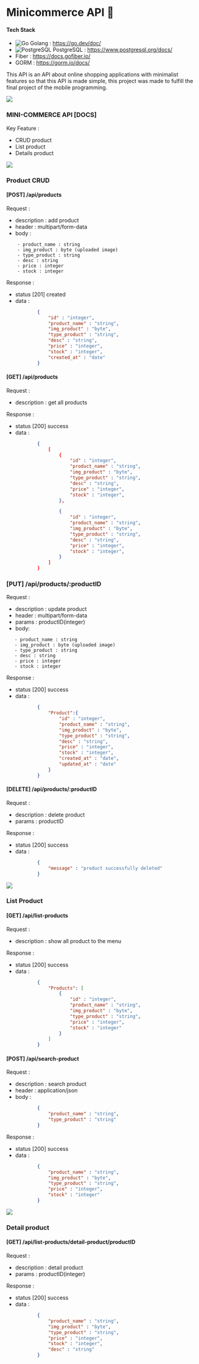 # Minicommerce API 🏪

#### Tech Stack
- ![Go](https://img.shields.io/badge/Go-00ADD8?style=for-the-badge&logo=Go&logoColor=white)  Golang : https://go.dev/doc/ 
- ![PostgreSQL](https://img.shields.io/badge/PostgreSQL-4169E1?style=for-the-badge&logo=PostgreSQL&logoColor=white) PostgreSQL : https://www.postgresql.org/docs/ 
- Fiber : https://docs.gofiber.io/
- GORM : https://gorm.io/docs/

This API is an API about online shopping applications with minimalist features so that this API is made simple, this project was made to fulfill the final project of the mobile programming.

<img src="https://user-images.githubusercontent.com/73097560/115834477-dbab4500-a447-11eb-908a-139a6edaec5c.gif">

### MINI-COMMERCE API [DOCS]

Key Feature : 
- CRUD product
- List product
- Details product
  
<img src="https://user-images.githubusercontent.com/73097560/115834477-dbab4500-a447-11eb-908a-139a6edaec5c.gif">

### Product CRUD
#### [POST] /api/products
Request :
- description : add product
- header : multipart/form-data
- body :
```
    - product_name : string
    - img_product : byte (uploaded image)
    - type_product : string
    - desc : string
    - price : integer
    - stock : integer
 ```

Response :
- status [201] created
- data :
    ```json
            {
                "id" : "integer",
                "product_name" : "string",
                "img_product" : "byte",
                "type_product" : "string",
                "desc" : "string",
                "price" : "integer",
                "stock" : "integer",
                "created_at" : "date"
            }
    ```
#### [GET] /api/products
Request : 
- description : get all products

Response :
- status [200] success
- data : 
    ```json
            {
                [
                    {
                        "id" : "integer",
                        "product_name" : "string",
                        "img_product" : "byte",
                        "type_product" : "string",
                        "desc" : "string",
                        "price" : "integer",
                        "stock" : "integer",
                    },

                    {
                        "id" : "integer",
                        "product_name" : "string",
                        "img_product" : "byte",
                        "type_product" : "string",
                        "desc" : "string",
                        "price" : "integer",
                        "stock" : "integer",
                    }
                ]
            }
    ```
###  [PUT] /api/products/:productID
Request :
- description : update product
- header : multipart/form-data
- params : productID(integer)
- body:
 ```
    - product_name : string
    - img_product : byte (uploaded image)
    - type_product : string
    - desc : string
    - price : integer
    - stock : integer
 ```
   
Response :
- status [200] success
- data :
    ```json
            {
                "Product":{
                    "id" : "integer",
                    "product_name" : "string",
                    "img_product" : "byte",
                    "type_product" : "string",
                    "desc" : "string",
                    "price" : "integer",
                    "stock" : "integer",
                    "created_at" : "date",
                    "updated_at" : "date"
                }
            }
    ```
    
#### [DELETE] /api/products/:productID
Request :
- description : delete product
- params : productID

Response :
- status [200] success
- data :
    ```json
            {
                "message" : "product successfully deleted"
            }
    ```

<img src="https://user-images.githubusercontent.com/73097560/115834477-dbab4500-a447-11eb-908a-139a6edaec5c.gif">

### List Product 
#### [GET] /api/list-products
Request :
- description : show all product to the menu

Response :
- status [200] success
- data :
    ```json
            {
                "Products": [
                    {
                        "id" : "integer",
                        "product_name" : "string",
                        "img_product" : "byte",
                        "type_product" : "string",
                        "price" : "integer",
                        "stock" : "integer"
                    }
                ]
            }
    ```
#### [POST] /api/search-product
Request : 
- description : search product
- header : application/json
- body :
    ```json
            {
                "product_name" : "string",
                "type_product" : "string"
            }
    ```
Response :
- status [200] success
- data :
    ```json
            {
                "product_name" : "string",
                "img_product" : "byte",
                "type_product" : "string",
                "price" : "integer",
                "stock" : "integer"
            }
    ```
<img src="https://user-images.githubusercontent.com/73097560/115834477-dbab4500-a447-11eb-908a-139a6edaec5c.gif">

### Detail product
#### [GET] /api/list-products/detail-product/productID
Request : 
- description : detail product
- params : productID(integer)

Response :
- status [200] success
- data :
    ```json
            {
                "product_name" : "string",
                "img_product" : "byte",
                "type_product" : "string",
                "price" : "integer",
                "stock" : "integer",
                "desc" : "string"
            }
    ```
